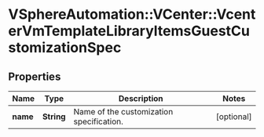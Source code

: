 # VSphereAutomation::VCenter::VcenterVmTemplateLibraryItemsGuestCustomizationSpec

## Properties
Name | Type | Description | Notes
------------ | ------------- | ------------- | -------------
**name** | **String** | Name of the customization specification. | [optional] 


